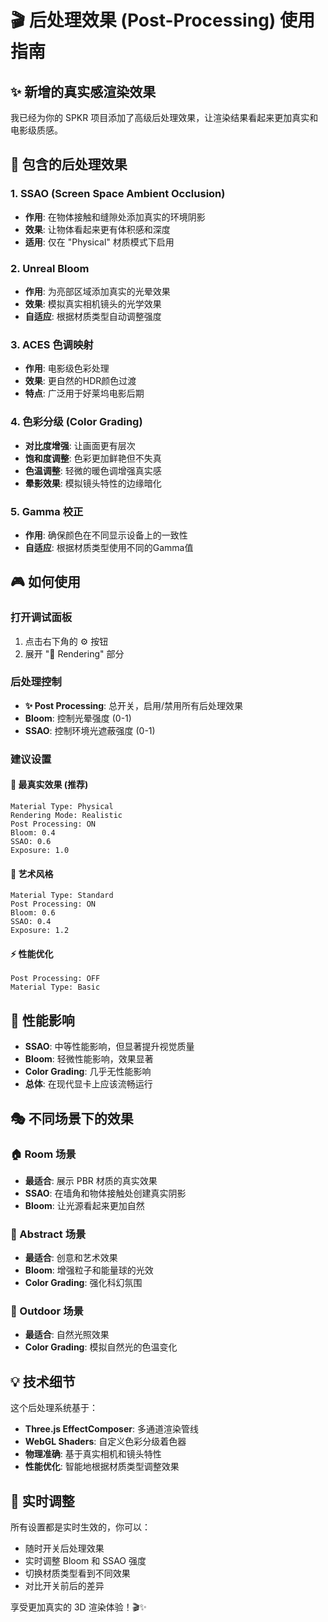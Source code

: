 # 🎬 后处理效果 (Post-Processing) 使用指南

## ✨ 新增的真实感渲染效果

我已经为你的 SPKR 项目添加了高级后处理效果，让渲染结果看起来更加真实和电影级质感。

## 🔧 包含的后处理效果

### 1. **SSAO (Screen Space Ambient Occlusion)**
- **作用**: 在物体接触和缝隙处添加真实的环境阴影
- **效果**: 让物体看起来更有体积感和深度
- **适用**: 仅在 "Physical" 材质模式下启用

### 2. **Unreal Bloom**
- **作用**: 为亮部区域添加真实的光晕效果
- **效果**: 模拟真实相机镜头的光学效果
- **自适应**: 根据材质类型自动调整强度

### 3. **ACES 色调映射**
- **作用**: 电影级色彩处理
- **效果**: 更自然的HDR颜色过渡
- **特点**: 广泛用于好莱坞电影后期

### 4. **色彩分级 (Color Grading)**
- **对比度增强**: 让画面更有层次
- **饱和度调整**: 色彩更加鲜艳但不失真
- **色温调整**: 轻微的暖色调增强真实感
- **晕影效果**: 模拟镜头特性的边缘暗化

### 5. **Gamma 校正**
- **作用**: 确保颜色在不同显示设备上的一致性
- **自适应**: 根据材质类型使用不同的Gamma值

## 🎮 如何使用

### 打开调试面板
1. 点击右下角的 ⚙️ 按钮
2. 展开 "🎨 Rendering" 部分

### 后处理控制
- **✨ Post Processing**: 总开关，启用/禁用所有后处理效果
- **Bloom**: 控制光晕强度 (0-1)
- **SSAO**: 控制环境光遮蔽强度 (0-1)

### 建议设置

#### 🎯 **最真实效果** (推荐)
```
Material Type: Physical
Rendering Mode: Realistic  
Post Processing: ON
Bloom: 0.4
SSAO: 0.6
Exposure: 1.0
```

#### 🎨 **艺术风格**
```
Material Type: Standard
Post Processing: ON
Bloom: 0.6
SSAO: 0.4
Exposure: 1.2
```

#### ⚡ **性能优化**
```
Post Processing: OFF
Material Type: Basic
```

## 🚀 性能影响

- **SSAO**: 中等性能影响，但显著提升视觉质量
- **Bloom**: 轻微性能影响，效果显著
- **Color Grading**: 几乎无性能影响
- **总体**: 在现代显卡上应该流畅运行

## 🎭 不同场景下的效果

### 🏠 Room 场景
- **最适合**: 展示 PBR 材质的真实效果
- **SSAO**: 在墙角和物体接触处创建真实阴影
- **Bloom**: 让光源看起来更加自然

### 🌟 Abstract 场景  
- **最适合**: 创意和艺术效果
- **Bloom**: 增强粒子和能量球的光效
- **Color Grading**: 强化科幻氛围

### 🌳 Outdoor 场景
- **最适合**: 自然光照效果
- **Color Grading**: 模拟自然光的色温变化

## 💡 技术细节

这个后处理系统基于：
- **Three.js EffectComposer**: 多通道渲染管线
- **WebGL Shaders**: 自定义色彩分级着色器
- **物理准确**: 基于真实相机和镜头特性
- **性能优化**: 智能地根据材质类型调整效果

## 🔄 实时调整

所有设置都是实时生效的，你可以：
- 随时开关后处理效果
- 实时调整 Bloom 和 SSAO 强度
- 切换材质类型看到不同效果
- 对比开关前后的差异

享受更加真实的 3D 渲染体验！🎬✨
